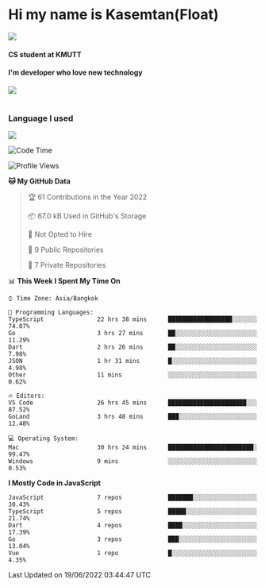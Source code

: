 # Hi my name is Kasemtan(Float)
![](https://64.media.tumblr.com/9c2a8f831efe8da556ffbf89cebb52c9/b86c1ab833a37e32-93/s1280x1920/d000dc22f75df64be2bc150f5fa69c4f6df6bb07.gifv)
#### CS student at KMUTT
#### I'm developer who love new technology
[![](https://github-readme-stats.vercel.app/api?username=FloatKasemtan&show_icons=true&theme=nightowl)]()
#
### Language I used
[![](https://github-readme-stats.vercel.app/api/top-langs/?username=FloatKasemtan&layout=compact&theme=nightowl)]()
<!--START_SECTION:waka-->
![Code Time](http://img.shields.io/badge/Code%20Time-469%20hrs%2031%20mins-blue)

![Profile Views](http://img.shields.io/badge/Profile%20Views-0-blue)

**🐱 My GitHub Data** 

> 🏆 61 Contributions in the Year 2022
 > 
> 📦 67.0 kB Used in GitHub's Storage 
 > 
> 🚫 Not Opted to Hire
 > 
> 📜 9 Public Repositories 
 > 
> 🔑 7 Private Repositories  
 > 
📊 **This Week I Spent My Time On** 

```text
⌚︎ Time Zone: Asia/Bangkok

💬 Programming Languages: 
TypeScript               22 hrs 38 mins      ██████████████████░░░░░░░   74.07% 
Go                       3 hrs 27 mins       ██░░░░░░░░░░░░░░░░░░░░░░░   11.29% 
Dart                     2 hrs 26 mins       ██░░░░░░░░░░░░░░░░░░░░░░░   7.98% 
JSON                     1 hr 31 mins        █░░░░░░░░░░░░░░░░░░░░░░░░   4.98% 
Other                    11 mins             ░░░░░░░░░░░░░░░░░░░░░░░░░   0.62%

🔥 Editors: 
VS Code                  26 hrs 45 mins      ██████████████████████░░░   87.52% 
GoLand                   3 hrs 48 mins       ███░░░░░░░░░░░░░░░░░░░░░░   12.48%

💻 Operating System: 
Mac                      30 hrs 24 mins      ████████████████████████░   99.47% 
Windows                  9 mins              ░░░░░░░░░░░░░░░░░░░░░░░░░   0.53%

```

**I Mostly Code in JavaScript** 

```text
JavaScript               7 repos             ███████░░░░░░░░░░░░░░░░░░   30.43% 
TypeScript               5 repos             █████░░░░░░░░░░░░░░░░░░░░   21.74% 
Dart                     4 repos             ████░░░░░░░░░░░░░░░░░░░░░   17.39% 
Go                       3 repos             ███░░░░░░░░░░░░░░░░░░░░░░   13.04% 
Vue                      1 repo              █░░░░░░░░░░░░░░░░░░░░░░░░   4.35%

```



 Last Updated on 19/06/2022 03:44:47 UTC
<!--END_SECTION:waka-->
<!--
**FloatKasemtan/FloatKasemtan** is a ✨ _special_ ✨ repository because its `README.md` (this file) appears on your GitHub profile.

Here are some ideas to get you started:

- 🔭 I’m currently working on ...
- 🌱 I’m currently learning ...
- 👯 I’m looking to collaborate on ...
- 🤔 I’m looking for help with ...
- 💬 Ask me about ...
- 📫 How to reach me: ...
- 😄 Pronouns: ...
- ⚡ Fun fact: ...
-->
